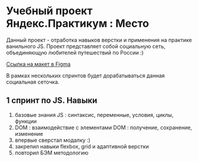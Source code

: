 # Учебный проект Яндекс.Практикум : Место

Данный проект - отработка навыков верстки и применения на практике ванильного JS. Проект представляет собой социальную сеть, объединяющую любителей путешествий по России :) 

[Ссылка на макет в Figma](https://www.figma.com/file/2cn9N9jSkmxD84oJik7xL7/JavaScript.-Sprint-4?node-id=0%3A1)

В рамках нескольких спринтов будет дорабатываться данная социальная сеточка. 


## 1 спринт по JS. Навыки
1. базовые знания JS : синтаксис, переменные, условия, циклы, функции
2. DOM : взаимодействие с элементами DOM : получение, сохранение, изменение
3. впервые сверстал модалку :) 
4. закрепил навыки flexbox, grid и адаптивной верстки
5. повторил БЭМ методологию
